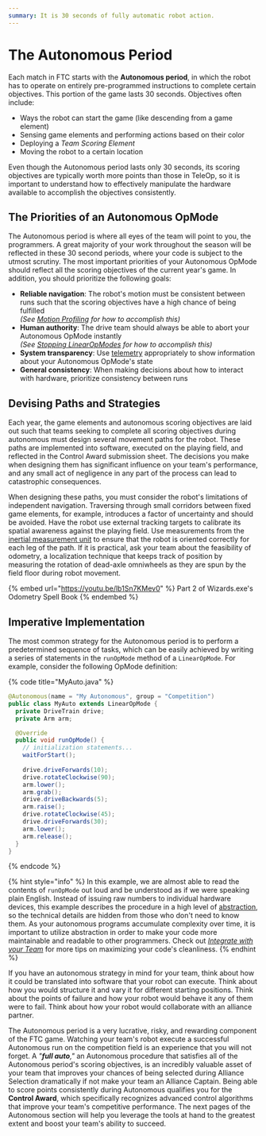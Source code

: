 ```yaml
---
summary: It is 30 seconds of fully automatic robot action.
---
```


# The Autonomous Period

Each match in FTC starts with the **Autonomous period**, in which the robot has to operate on entirely pre-programmed instructions to complete certain objectives. This portion of the game lasts 30 seconds. Objectives often include:

* Ways the robot can start the game (like descending from a game element)
* Sensing game elements and performing actions based on their color
* Deploying a _Team Scoring Element_
* Moving the robot to a certain location

Even though the Autonomous period lasts only 30 seconds, its scoring objectives are typically worth more points than those in TeleOp, so it is important to understand how to effectively manipulate the hardware available to accomplish the objectives consistently.

## The Priorities of an Autonomous OpMode

The Autonomous period is where all eyes of the team will point to you, the programmers. A great majority of your work throughout the season will be reflected in these 30 second periods, where your code is subject to the utmost scrutiny. The most important priorities of your Autonomous OpMode should reflect all the scoring objectives of the current year's game. In addition, you should prioritize the following goals:

* **Reliable navigation**: The robot's motion must be consistent between runs such that the scoring objectives have a high chance of being fulfilled\
  _(See_ [_Motion Profiling_](broken-reference) _for how to accomplish this)_
* **Human authority**: The drive team should always be able to abort your Autonomous OpMode instantly\
  _(See_ [_Stopping LinearOpModes_](../the-opmode-1/stopping-linearopmodes.md) _for how to accomplish this)_
* **System transparency**: Use [telemetry](../the-opmode-1/telemetry-and-debugging.md) appropriately to show information about your Autonomous OpMode's state
* **General consistency**: When making decisions about how to interact with hardware, prioritize consistency between runs

## Devising Paths and Strategies

Each year, the game elements and autonomous scoring objectives are laid out such that teams seeking to complete all scoring objectives during autonomous must design several movement paths for the robot. These paths are implemented into software, executed on the playing field, and reflected in the Control Award submission sheet. The decisions you make when designing them has significant influence on your team's performance, and any small act of negligence in any part of the process can lead to catastrophic consequences.

When designing these paths, you must consider the robot's limitations of independent navigation. Traversing through small corridors between fixed game elements, for example, introduces a factor of uncertainty and should be avoided. Have the robot use external tracking targets to calibrate its spatial awareness against the playing field. Use measurements from the [inertial measurement unit](../hardware-interaction/inertial-measurement-unit.md) to ensure that the robot is oriented correctly for each leg of the path. If it is practical, ask your team about the feasibility of odometry, a localization technique that keeps track of position by measuring the rotation of dead-axle omniwheels as they are spun by the field floor during robot movement.

{% embed url="https://youtu.be/lb1Sn7KMev0" %}
Part 2 of Wizards.exe's Odometry Spell Book
{% endembed %}

## Imperative Implementation

The most common strategy for the Autonomous period is to perform a predetermined sequence of tasks, which can be easily achieved by writing a series of statements in the `runOpMode` method of a `LinearOpMode`. For example, consider the following OpMode definition:

{% code title="MyAuto.java" %}
```java
@Autonomous(name = "My Autonomous", group = "Competition")
public class MyAuto extends LinearOpMode {
  private DriveTrain drive;
  private Arm arm;

  @Override
  public void runOpMode() {
    // initialization statements...
    waitForStart();
    
    drive.driveForwards(10);
    drive.rotateClockwise(90);
    arm.lower();
    arm.grab();
    drive.driveBackwards(5);
    arm.raise();
    drive.rotateClockwise(45);
    drive.driveForwards(30);
    arm.lower();
    arm.release();
  }
}
```
{% endcode %}

{% hint style="info" %}
In this example, we are almost able to read the contents of `runOpMode` out loud and be understood as if we were speaking plain English. Instead of issuing raw numbers to individual hardware devices, this example describes the procedure in a high level of [abstraction](https://youtu.be/6V1sr0XV\_Ng), so the technical details are hidden from those who don't need to know them. As your autonomous programs accumulate complexity over time, it is important to utilize abstraction in order to make your code more maintainable and readable to other programmers. Check out [_Integrate with your Team_](../working-with-a-team/integrate-with-your-team.md) for more tips on maximizing your code's cleanliness.
{% endhint %}

If you have an autonomous strategy in mind for your team, think about how it could be translated into software that your robot can execute. Think about how you would structure it and vary it for different starting positions. Think about the points of failure and how your robot would behave it any of them were to fail. Think about how your robot would collaborate with an alliance partner.

The Autonomous period is a very lucrative, risky, and rewarding component of the FTC game. Watching your team's robot execute a successful Autonomous run on the competition field is an experience that you will not forget. A _"**full auto**,"_ an Autonomous procedure that satisfies all of the Autonomous period's scoring objectives, is an incredibly valuable asset of your team that improves your chances of being selected during Alliance Selection dramatically if not make your team an Alliance Captain. Being able to score points consistently during Autonomous qualifies you for the **Control Award**, which specifically recognizes advanced control algorithms that improve your team's competitive performance. The next pages of the Autonomous section will help you leverage the tools at hand to the greatest extent and boost your team's ability to succeed.
